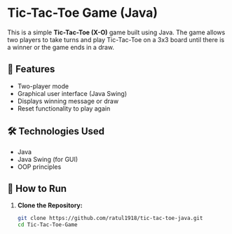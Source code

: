 # Tic-Tac-Toe Game (Java)

This is a simple **Tic-Tac-Toe (X-O)** game built using Java. The game allows two players to take turns and play Tic-Tac-Toe on a 3x3 board until there is a winner or the game ends in a draw.

## 🧩 Features  
- Two-player mode 
- Graphical user interface (Java Swing)
- Displays winning message or draw
- Reset functionality to play again 

## 🛠️ Technologies Used 

- Java 
- Java Swing (for GUI) 
- OOP principles 
 
## 🚀 How to Run 

1. **Clone the Repository:**
   ```bash
   git clone https://github.com/ratul1918/tic-tac-toe-java.git
   cd Tic-Tac-Toe-Game
